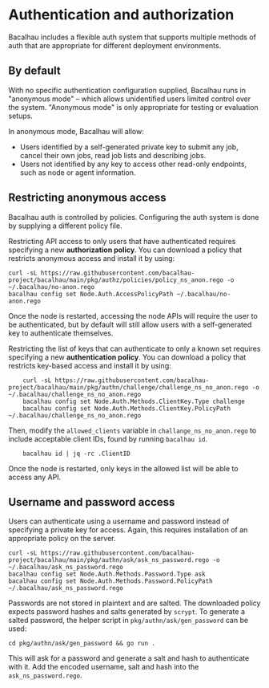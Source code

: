 # Authentication and authorization

Bacalhau includes a flexible auth system that supports multiple methods of auth
that are appropriate for different deployment environments.

## By default

With no specific authentication configuration supplied, Bacalhau runs in
"anonymous mode" – which allows unidentified users limited control over the
system. "Anonymous mode" is only appropriate for testing or evaluation setups.

In anonymous mode, Bacalhau will allow:

- Users identified by a self-generated private key to submit any job, cancel
  their own jobs, read job lists and describing jobs.
- Users not identified by any key to access other read-only endpoints, such as
  node or agent information.

## Restricting anonymous access

Bacalhau auth is controlled by policies. Configuring the auth system is done by
supplying a different policy file.

Restricting API access to only users that have authenticated requires specifying
a new **authorization policy**. You can download a policy that restricts
anonymous access and install it by using:

    curl -sL https://raw.githubusercontent.com/bacalhau-project/bacalhau/main/pkg/authz/policies/policy_ns_anon.rego -o ~/.bacalhau/no-anon.rego
    bacalhau config set Node.Auth.AccessPolicyPath ~/.bacalhau/no-anon.rego

Once the node is restarted, accessing the node APIs will require the user to be
authenticated, but by default will still allow users with a self-generated key
to authenticate themselves.

Restricting the list of keys that can authenticate to only a known set requires
specifying a new **authentication policy**. You can download a policy that
restricts key-based access and install it by using:

```
    curl -sL https://raw.githubusercontent.com/bacalhau-project/bacalhau/main/pkg/authn/challenge/challenge_ns_no_anon.rego -o ~/.bacalhau/challenge_ns_no_anon.rego
    bacalhau config set Node.Auth.Methods.ClientKey.Type challenge
    bacalhau config set Node.Auth.Methods.ClientKey.PolicyPath ~/.bacalhau/challenge_ns_no_anon.rego
```

Then, modify the `allowed_clients` variable in `challange_ns_no_anon.rego` to
include acceptable client IDs, found by running `bacalhau id`.

```
    bacalhau id | jq -rc .ClientID
```

Once the node is restarted, only keys in the allowed list will be able to access
any API.

## Username and password access

Users can authenticate using a username and password instead of specifying a
private key for access. Again, this requires installation of an appropriate
policy on the server.

    curl -sL https://raw.githubusercontent.com/bacalhau-project/bacalhau/main/pkg/authn/ask/ask_ns_password.rego -o ~/.bacalhau/ask_ns_password.rego
    bacalhau config set Node.Auth.Methods.Password.Type ask
    bacalhau config set Node.Auth.Methods.Password.PolicyPath ~/.bacalhau/ask_ns_password.rego

Passwords are not stored in plaintext and are salted. The downloaded policy
expects password hashes and salts generated by `scrypt`. To generate a salted
password, the helper script in `pkg/authn/ask/gen_password` can be used:

    cd pkg/authn/ask/gen_password && go run .

This will ask for a password and generate a salt and hash to authenticate with
it. Add the encoded username, salt and hash into the `ask_ns_password.rego`.
